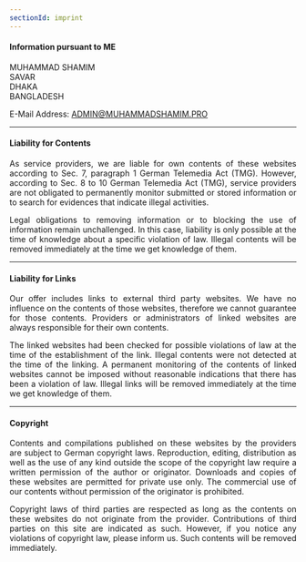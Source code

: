 ```yaml
---
sectionId: imprint
---
```


#### Information pursuant to ME

MUHAMMAD SHAMIM<br />
SAVAR<br />
DHAKA<br />
BANGLADESH

E-Mail Address: <u>ADMIN@MUHAMMADSHAMIM.PRO</u>

---

#### Liability for Contents

<p style="text-align:justify;"> As service providers, we are liable for own contents of these websites according to Sec. 7, paragraph 1 German Telemedia Act (TMG). However, according to Sec. 8 to 10 German Telemedia Act (TMG), service providers are not obligated to permanently monitor submitted or stored information or to search for evidences that indicate illegal activities.</p>

<p style="text-align:justify;"> Legal obligations to removing information or to blocking the use of information remain unchallenged. In this case, liability is only possible at the time of knowledge about a specific violation of law. Illegal contents will be removed immediately at the time we get knowledge of them.</p>

---

#### Liability for Links

<p style="text-align:justify;"> Our offer includes links to external third party websites. We have no influence on the contents of those websites, therefore we cannot guarantee for those contents. Providers or administrators of linked websites are always responsible for their own contents.</p>

<p style="text-align:justify;"> The linked websites had been checked for possible violations of law at the time of the establishment of the link. Illegal contents were not detected at the time of the linking. A permanent monitoring of the contents of linked websites cannot be imposed without reasonable indications that there has been a violation of law. Illegal links will be removed immediately at the time we get knowledge of them. </p>

---

#### Copyright

<p style="text-align:justify;"> Contents and compilations published on these websites by the providers are subject to German copyright laws. Reproduction, editing, distribution as well as the use of any kind outside the scope of the copyright law require a written permission of the author or originator. Downloads and copies of these websites are permitted for private use only. The commercial use of our contents without permission of the originator is prohibited.</p>

<p style="text-align:justify;"> Copyright laws of third parties are respected as long as the contents on these websites do not originate from the provider. Contributions of third parties on this site are indicated as such. However, if you notice any violations of copyright law, please inform us. Such contents will be removed immediately.</p>